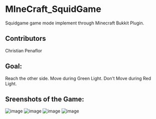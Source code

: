 # MIneCraft_SquidGame
Squidgame game mode implement through Minecraft Bukkit Plugin. 


## Contributors
Christian Penaflor <br />

## Goal:
Reach the other side. Move during Green Light. Don't Move during Red Light.

## Sreenshots of the Game:
![image](https://user-images.githubusercontent.com/42732095/180647765-5653e2f4-b745-4c0d-a822-b3ca3c6f1115.png)
![image](https://user-images.githubusercontent.com/42732095/180647772-ea5ed7bd-7cb6-4557-9e73-926669a4b733.png)
![image](https://user-images.githubusercontent.com/42732095/180647788-a2023c87-8eca-4e19-9647-976aaac04dcb.png)
![image](https://user-images.githubusercontent.com/42732095/180647802-e07f83fa-f2e4-4bc6-bcf9-1f19ce0f8a46.png)

